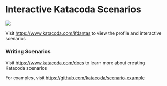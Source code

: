 # Interactive Katacoda Scenarios

[![](http://shields.katacoda.com/katacoda/ifdantas/count.svg)](https://www.katacoda.com/ifdantas "Get your profile on Katacoda.com")

Visit https://www.katacoda.com/ifdantas to view the profile and interactive scenarios

### Writing Scenarios
Visit https://www.katacoda.com/docs to learn more about creating Katacoda scenarios

For examples, visit https://github.com/katacoda/scenario-example
